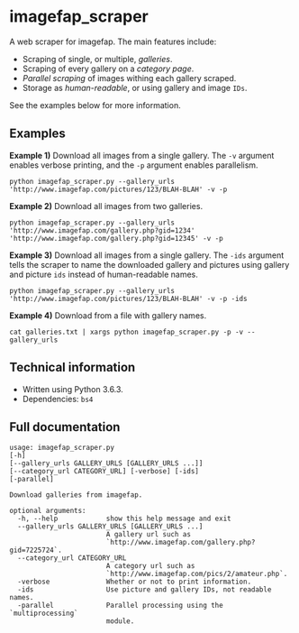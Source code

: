 # imagefap_scraper
A web scraper for imagefap. The main features include:

- Scraping of single, or multiple, *galleries*.
- Scraping of every gallery on a *category page*.
- *Parallel scraping* of images withing each gallery scraped.
- Storage as *human-readable*, or using gallery and image `IDs`.

See the examples below for more information.
## Examples

**Example 1)** 
Download all images from a single gallery. The `-v` argument enables verbose printing, and the `-p` argument enables parallelism.
```
python imagefap_scraper.py --gallery_urls 'http://www.imagefap.com/pictures/123/BLAH-BLAH' -v -p
```

**Example 2)** 
Download all images from two galleries.
```
python imagefap_scraper.py --gallery_urls 'http://www.imagefap.com/gallery.php?gid=1234' 'http://www.imagefap.com/gallery.php?gid=12345' -v -p
```

**Example 3)** 
Download all images from a single gallery. The `-ids` argument tells the scraper to name the downloaded gallery and pictures using gallery and picture `ids` instead of human-readable names.
```
python imagefap_scraper.py --gallery_urls 'http://www.imagefap.com/pictures/123/BLAH-BLAH' -v -p -ids
```

**Example 4)** 
Download from a file with gallery names.
```
cat galleries.txt | xargs python imagefap_scraper.py -p -v --gallery_urls
```

## Technical information

- Written using Python 3.6.3.
- Dependencies: `bs4`


## Full documentation

```
usage: imagefap_scraper.py 
[-h]
[--gallery_urls GALLERY_URLS [GALLERY_URLS ...]]
[--category_url CATEGORY_URL] [-verbose] [-ids]
[-parallel]

Download galleries from imagefap.

optional arguments:
  -h, --help            show this help message and exit
  --gallery_urls GALLERY_URLS [GALLERY_URLS ...]
                        A gallery url such as
                        `http://www.imagefap.com/gallery.php?gid=7225724`.
  --category_url CATEGORY_URL
                        A category url such as
                        `http://www.imagefap.com/pics/2/amateur.php`.
  -verbose              Whether or not to print information.
  -ids                  Use picture and gallery IDs, not readable names.
  -parallel             Parallel processing using the `multiprocessing`
                        module.
```

